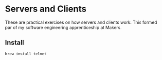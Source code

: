 # Servers and Clients

These are practical exercises on how servers and clients work. This formed par of my software engineering apprenticeship at Makers.

## Install

`brew install telnet`
